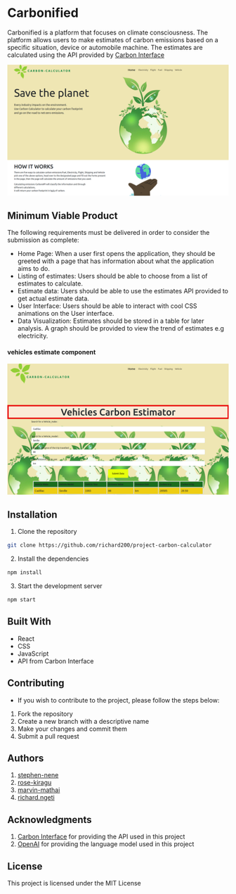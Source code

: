 # Carbonified

Carbonified is a platform that focuses on climate consciousness. The platform allows users to make estimates of carbon emissions based on a specific situation, device or automobile machine. The estimates are calculated using the API provided by [Carbon Interface](https://docs.carboninterface.com/#/?id=introduction)
<!-- <video width="320" height="240" controls> -->
  <source src="./homepage.webm" type="video/webm">
    <img src="./homepage.png" alt="Your browser does not support the video tag.">
</video>



## Minimum Viable Product
The following requirements must be delivered in order to consider the submission as complete:

- Home Page: When a user first opens the application, they should be greeted with a page that has information about what the application aims to do.
- Listing of estimates: Users should be able to choose from a list of estimates to calculate.
- Estimate data: Users should be able to use the estimates API provided to get actual estimate data.
- User Interface: Users should be able to interact with cool CSS animations on the User interface.
- Data Visualization: Estimates should be stored in a table for later analysis. A graph should be provided to view the trend of estimates e.g electricity.

#### vehicles estimate component
![home-page](./vehicles-comp.png)

## Installation
1. Clone the repository

``` bash 
git clone https://github.com/richard200/project-carbon-calculator
```

2. Install the dependencies

``` bash
npm install
```

3. Start the development server

``` bash
npm start
```
## Built With
- React
- CSS
- JavaScript
- API from Carbon Interface

## Contributing

- If you wish to contribute to the project, please follow the steps below:
1. Fork the repository
2. Create a new branch with a descriptive name
3. Make your changes and commit them
4. Submit a pull request

## Authors

1)  [stephen-nene](https://github.com/stephen-nene)
2)  [rose-kiragu]()
3)  [marvin-mathai]()
4)  [richard.ngeti]()

## Acknowledgments
1. [Carbon Interface](https://docs.carboninterface.com/#/?id=introduction) for providing the API used in this project
2. [OpenAI](https://openai.com/) for providing the language model used in this project

## License

This project is licensed under the MIT License 